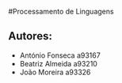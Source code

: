 #Processamento de Linguagens

## Autores:
    
* António Fonseca a93167
* Beatriz Almeida a93210
* João Moreira a93326


